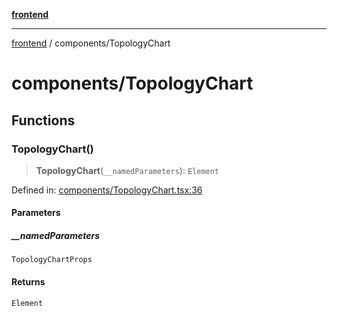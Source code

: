 [**frontend**](../README.md)

***

[frontend](../modules.md) / components/TopologyChart

# components/TopologyChart

## Functions

### TopologyChart()

> **TopologyChart**(`__namedParameters`): `Element`

Defined in: [components/TopologyChart.tsx:36](https://github.com/PalisadoesFoundation/switchmap-ng/blob/develop/frontend/src/app/components/TopologyChart.tsx#L36)

#### Parameters

##### \_\_namedParameters

`TopologyChartProps`

#### Returns

`Element`
